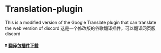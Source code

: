 # Translation-plugin
This is a modified version of the Google Translate plugin that can translate the web version of discord
这是一个修改版的谷歌翻译插件，可以翻译网页版discord
#### :arrow_double_down: [翻译包插件下载](https://appshare.onelink)
